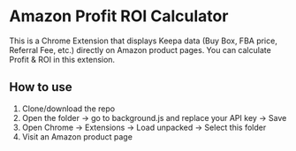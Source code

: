 # Amazon Profit ROI Calculator

This is a Chrome Extension that displays Keepa data (Buy Box, FBA price, Referral Fee, etc.) directly on Amazon product pages. You can calculate Profit & ROI in this extension.

## How to use
1. Clone/download the repo
2. Open the folder -> go to background.js and replace your API key -> Save
3. Open Chrome → Extensions → Load unpacked → Select this folder
4. Visit an Amazon product page
